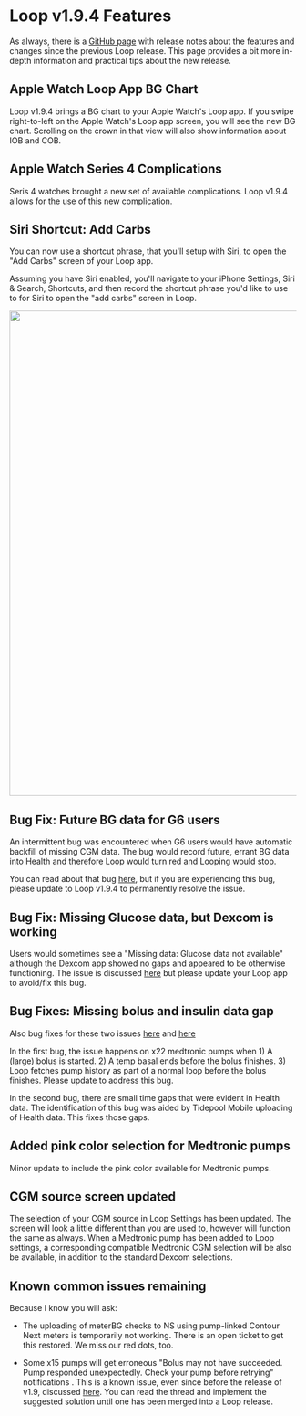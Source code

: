 # Loop v1.9.4 Features

As always, there is a [GitHub page](https://github.com/LoopKit/Loop/releases/tag/v1.9.4) with release notes about the features and changes since the previous Loop release.  This page provides a bit more in-depth information and practical tips about the new release. 

## Apple Watch Loop App BG Chart

Loop v1.9.4 brings a BG chart to your Apple Watch's Loop app. If you swipe right-to-left on the Apple Watch's Loop app screen, you will see the new BG chart. Scrolling on the crown in that view will also show information about IOB and COB. 

## Apple Watch Series 4 Complications

Seris 4 watches brought a new set of available complications. Loop v1.9.4 allows for the use of this new complication.

## Siri Shortcut: Add Carbs

You can now use a shortcut phrase, that you'll setup with Siri, to open the "Add Carbs" screen of your Loop app.

Assuming you have Siri enabled, you'll navigate to your iPhone Settings, Siri & Search, Shortcuts, and then record the shortcut phrase you'd like to use to for Siri to open the "add carbs" screen in Loop.

<p align="center">
<img src="../img/siri.PNG" width="850">
</p>

## Bug Fix: Future BG data for G6 users

An intermittent bug was encountered when G6 users would have automatic backfill of missing CGM data.  The bug would record future, errant BG data into Health and therefore Loop would turn red and Looping would stop.

You can read about that bug [here](https://github.com/LoopKit/Loop/issues/834), but if you are experiencing this bug, please update to Loop v1.9.4 to permanently resolve the issue.

## Bug Fix: Missing Glucose data, but Dexcom is working

Users would sometimes see a "Missing data: Glucose data not available" although the Dexcom app showed no gaps and appeared to be otherwise functioning. The issue is discussed [here](https://github.com/LoopKit/Loop/issues/837) but please update your Loop app to avoid/fix this bug.

## Bug Fixes: Missing bolus and insulin data gap

Also bug fixes for these two issues [here](https://github.com/LoopKit/Loop/issues/853) and [here](https://github.com/LoopKit/Loop/issues/852)

In the first bug, the issue happens on x22 medtronic pumps when 1) A (large) bolus is started. 2) A temp basal ends before the bolus finishes. 3) Loop fetches pump history as part of a normal loop before the bolus finishes. Please update to address this bug.

In the second bug, there are small time gaps that were evident in Health data. The identification of this bug was aided by Tidepool Mobile uploading of Health data. This fixes those gaps.

## Added pink color selection for Medtronic pumps

Minor update to include the pink color available for Medtronic pumps.

## CGM source screen updated

The selection of your CGM source in Loop Settings has been updated. The screen will look a little different than you are used to, however will function the same as always.  When a Medtronic pump has been added to Loop settings, a corresponding compatible Medtronic CGM selection will be also be available, in addition to the standard Dexcom selections.

## Known common issues remaining

Because I know you will ask:

* The uploading of meterBG checks to NS using pump-linked Contour Next meters is temporarily not working.  There is an open ticket to get this restored.  We miss our red dots, too.  

* Some x15 pumps will get erroneous "Bolus may not have succeeded.  Pump responded unexpectedly.  Check your pump before retrying" notifications .  This is a known issue, even since before the release of v1.9, discussed [here](https://github.com/LoopKit/Loop/issues/587).  You can read the thread and implement the suggested solution until one has been merged into a Loop release.
